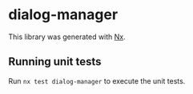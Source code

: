 # dialog-manager

This library was generated with [Nx](https://nx.dev).

## Running unit tests

Run `nx test dialog-manager` to execute the unit tests.
